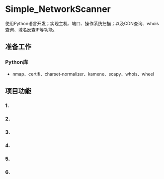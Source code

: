 # Simple_NetworkScanner
使用Python语言开发；实现主机、端口、操作系统扫描；以及CDN查询、whois查询、域名反查IP等功能。

## 准备工作
### Python库
- nmap、certifi、charset-normalizer、kamene、scapy、whois、wheel

## 项目功能
### 1.

### 2.

### 3.

### 4.

### 5.

### 6.
